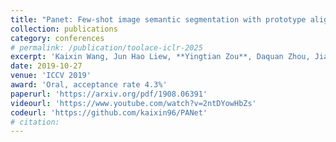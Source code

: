 ```yaml
---
title: "Panet: Few-shot image semantic segmentation with prototype alignment"
collection: publications
category: conferences
# permalink: /publication/toolace-iclr-2025
excerpt: 'Kaixin Wang, Jun Hao Liew, **Yingtian Zou**, Daquan Zhou, Jiashi Feng'
date: 2019-10-27
venue: 'ICCV 2019'
award: 'Oral, acceptance rate 4.3%'
paperurl: 'https://arxiv.org/pdf/1908.06391'
videourl: 'https://www.youtube.com/watch?v=2ntDYowHbZs'
codeurl: 'https://github.com/kaixin96/PANet'
# citation: 
---
```

